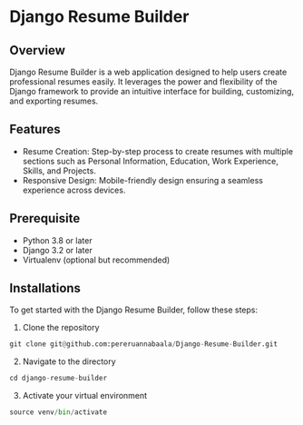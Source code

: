 # Django Resume Builder

## Overview

Django Resume Builder is a web application designed to help users create professional resumes easily. It leverages the power and flexibility of the Django framework to provide an intuitive interface for building, customizing, and exporting resumes.

## Features

- Resume Creation: Step-by-step process to create resumes with multiple sections such as Personal Information, Education, Work Experience, Skills, and Projects.
- Responsive Design: Mobile-friendly design ensuring a seamless experience across devices.


## Prerequisite 

- Python 3.8 or later
- Django 3.2 or later
- Virtualenv (optional but recommended)

## Installations 

To get started with the Django Resume Builder, follow these steps:

1. Clone the repository
```python
git clone git@github.com:pereruannabaala/Django-Resume-Builder.git
```

2. Navigate to the directory
```python
cd django-resume-builder
```

3. Activate your virtual environment
```python
source venv/bin/activate
```

